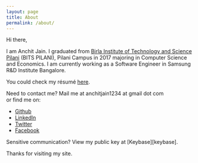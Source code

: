 ```yaml
---
layout: page
title: About
permalink: /about/
---
```

Hi there,

I am Anchit Jain. I graduated from [Birla Institute of Technology and Science Pilani][bits] (BITS PILANI), Pilani Campus in 2017 majoring in Computer Science and Economics. I am currently working as a  Software Engineer in Samsung R&D Institute Bangalore.

You could check my résumé [here][resume].

Need to contact me? Mail me at anchitjain1234 at gmail dot com  
or find me on: 
<ul>
<li><a href="https://github.com/anchitjain1234">Github</a></li>
<li><a href="https://linkedin.com/in/anchitjain1234">LinkedIn</a></li>
<li><a href="https://twitter.com/anchitjain1234">Twitter</a></li>
<li><a href="https://www.facebook.com/anchit.jain.1234">Facebook</a></li>
</ul>
Sensitive communication? View my public key at [Keybase][keybase].

Thanks for visiting my site.

[bits]: http://www.bits-pilani.ac.in
[resume]: ../assets/resume.pdf
[keybase]: https://keybase.io/anchitjain1234
